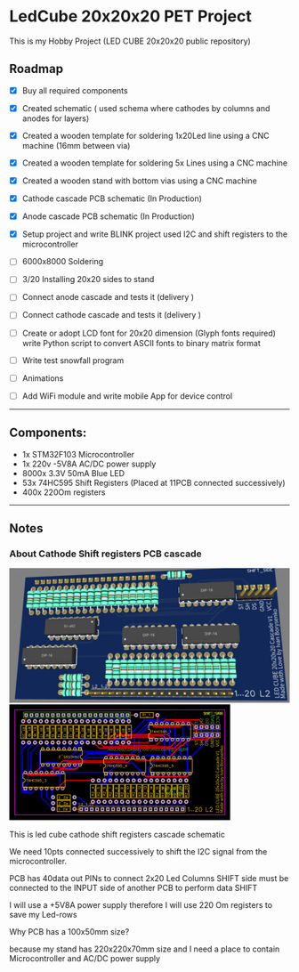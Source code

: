 # LedCube 20x20x20 PET Project

This is my Hobby Project (LED CUBE 20x20x20 public repository)

## Roadmap

- [X] Buy all required components  
- [X] Created schematic ( used schema where cathodes by columns and anodes for layers)
- [X] Created a wooden template for soldering 1x20Led line using a CNC machine (16mm between via)
- [X] Created a wooden template for soldering 5x Lines using a CNC machine
- [X] Created a wooden stand with bottom vias using a CNC machine
- [X] Cathode cascade PCB schematic (In Production)
- [X] Anode cascade PCB schematic (In Production)
- [X] Setup project and write BLINK project used I2C and shift registers to the microcontroller
- [ ] 6000x8000 Soldering
- [ ] 3/20 Installing 20x20 sides to stand
- [ ] Connect anode  cascade and tests it (delivery )
- [ ] Connect cathode  cascade and tests it (delivery )
- [ ] Create or adopt LCD font for 20x20 dimension  (Glyph fonts required) write Python script to convert  ASCII fonts  to binary matrix format
- [ ] Write test snowfall program 
- [ ] Animations
- [ ] Add WiFi module and write mobile App for device control


---- 

## Components:
 - 1x STM32F103 Microcontroller
 - 1x 220v -5V8A AC/DC power supply
 - 8000x 3.3V 50mA Blue LED 
 - 53x 74HC595 Shift Registers (Placed at 11PCB connected successively)
 - 400x 220Om registers
 
---- 

## Notes

### About Cathode Shift registers PCB cascade

![3D View](https://github.com/iborysenko/LedCube/blob/main/LED_cube%20cathode%20cascade%203D%20view.png?raw=true)
![Schematic](https://github.com/iborysenko/LedCube/blob/main/LED_cude%20cathode_cascade.png?raw=true)

This is led cube cathode shift registers cascade schematic

We need 10pts connected successively to shift the I2C signal from the microcontroller.

PCB has 40data out PINs to connect 2x20 Led Columns SHIFT side must be connected to the INPUT side of another PCB to perform data SHIFT

I will use a +5V8A power supply therefore I will use 220 Om registers to save my Led-rows

Why PCB has a 100x50mm size?

because my stand has 220x220x70mm size and I need a place to contain Microcontroller and AC/DC power supply

